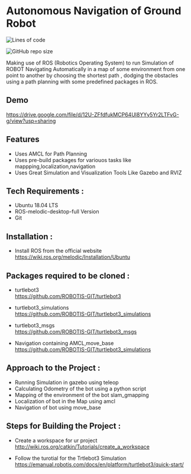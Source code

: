 
# Autonomous Navigation of Ground Robot
![Lines of code](https://img.shields.io/tokei/lines/github/AB-Mohit17/auto_nav_bot)

![GitHub repo size](https://img.shields.io/github/repo-size/AB-Mohit17/auto_nav_bot)

Making use of ROS (Robotics Operating System) to run Simulation of  ROBOT Navigating Automatically in a map of some environment from one point to another by choosing the shortest path , dodging the obstacles using a path planning with some predefined packages in ROS.
## Demo

https://drive.google.com/file/d/12U-ZFfdfukMCP64Ul8YYy5Yr2LTFvG-g/view?usp=sharing
## Features

- Uses AMCL for Path Planning
- Uses pre-build packages for variouos tasks like mappping,localization,navigation
- Uses Great Simulation and Visualization Tools Like Gazebo and RVIZ 


## Tech Requirements :

- Ubuntu 18.04 LTS 
- ROS-melodic-desktop-full Version
- Git

## Installation : 

- Install ROS from the official website  
  https://wiki.ros.org/melodic/Installation/Ubuntu


## Packages required to be cloned : 

- turtlebot3               
    https://github.com/ROBOTIS-GIT/turtlebot3

- turtlebot3_simulations     
    https://github.com/ROBOTIS-GIT/turtlebot3_simulations

- turtlebot3_msgs   
    https://github.com/ROBOTIS-GIT/turtlebot3_msgs    

- Navigation containing AMCL,move_base        
    https://github.com/ROBOTIS-GIT/turtlebot3_simulations

## Approach to the Project : 

- Running Simulation in gazebo using teleop 
- Calculating Odometry of the bot using a python script
- Mapping of the environment of the bot slam_gmapping 
- Localization of bot in the Map using amcl 
- Navigation of bot using move_base 

## Steps for Building the Project : 

- Create a workspace for ur project    
    http://wiki.ros.org/catkin/Tutorials/create_a_workspace
      
- Follow the turotial for the Trtlebot3 Simulation 
    https://emanual.robotis.com/docs/en/platform/turtlebot3/quick-start/ 

